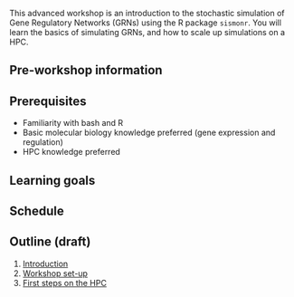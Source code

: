 This advanced workshop is an introduction to the stochastic simulation of Gene Regulatory Networks (GRNs) using the R package `sismonr`. You will learn the basics of simulating GRNs, and how to scale up simulations on a HPC.

## Pre-workshop information

## Prerequisites

- Familiarity with bash and R
- Basic molecular biology knowledge preferred (gene expression and regulation)
- HPC knowledge preferred

## Learning goals

## Schedule

## Outline (draft)

1. [Introduction](./workshop_material/01_introduction.md)
2. [Workshop set-up](./workshop_material/02_workshop_setup.md)
3. [First steps on the HPC](./workshop_material/03_first_steps_hpc.html)